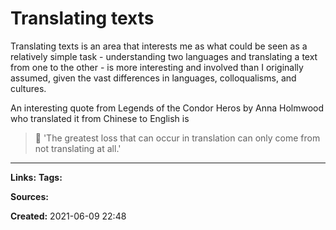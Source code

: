 # Translating texts
Translating texts is an area that interests me as what could be seen as a relatively simple task - understanding two languages and translating a text from one to the other - is more interesting and involved than I originally assumed, given the vast differences in languages, colloqualisms, and cultures.

An interesting quote from Legends of the Condor Heros by Anna Holmwood who translated it from Chinese to English is
> 💬 'The greatest loss that can occur in translation can only come from not translating at all.'

---
**Links:** 
**Tags:** 

**Sources:**

**Created:** 2021-06-09  22:48